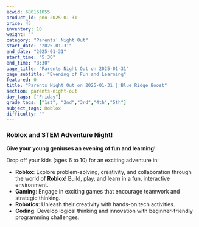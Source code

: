 ```yaml
---
ecwid: 680161055
product_id: pno-2025-01-31
price: 45
inventory: 10
weight: ""
category: "Parents' Night Out"
start_date: "2025-01-31"
end_date: "2025-01-31"
start_time: "5:30"
end_time: "8:30"
page_title: "Parents Night Out on 2025-01-31"
page_subtitle: "Evening of Fun and Learning"
featured: 0
title: "Parents Night Out on 2025-01-31 | Blue Ridge Boost"
section: parents-night-out
day_tags: ["Friday"]
grade_tags: ["1st", "2nd","3rd","4th","5th"]
subject_tags: Roblox
difficulty: ""
---
```

<h3>Roblox and STEM Adventure Night!</h3> <p><strong>Give your young geniuses an evening of fun and learning!</strong></p><p>Drop off your kids (ages 6 to 10) for an exciting adventure in:</p> <ul> <li><strong>Roblox</strong>: Explore problem-solving, creativity, and collaboration through the world of <strong>Roblox</strong>! Build, play, and learn in a fun, interactive environment.</li> <li><strong>Gaming</strong>: Engage in exciting games that encourage teamwork and strategic thinking.</li> <li><strong>Robotics</strong>: Unleash their creativity with hands-on tech activities.</li> <li><strong>Coding</strong>: Develop logical thinking and innovation with beginner-friendly programming challenges.</li></ul>
